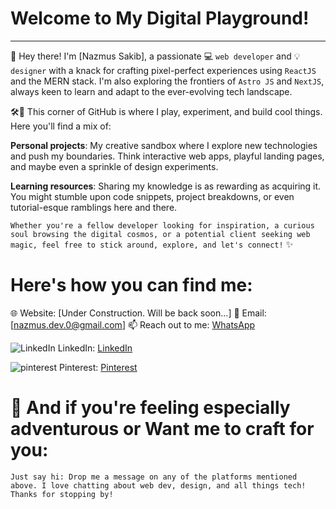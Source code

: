 # Welcome to My Digital Playground!

---

👋 Hey there! I'm [Nazmus Sakib], a passionate 💻 `web developer` and 💡 `designer` with a knack for crafting pixel-perfect experiences using `ReactJS` and the MERN stack. I'm also exploring the frontiers of `Astro JS` and `NextJS`, always keen to learn and adapt to the ever-evolving tech landscape.

🛠️🎨 This corner of GitHub is where I play, experiment, and build cool things. Here you'll find a mix of:

**Personal projects**: My creative sandbox where I explore new technologies and push my boundaries. Think interactive web apps, playful landing pages, and maybe even a sprinkle of design experiments.

**Learning resources**: Sharing my knowledge is as rewarding as acquiring it. You might stumble upon code snippets, project breakdowns, or even tutorial-esque ramblings here and there.

`Whether you're a fellow developer looking for inspiration, a curious soul browsing the digital cosmos, or a potential client seeking web magic, feel free to stick around, explore, and let's connect!` ✨

# Here's how you can find me:

🌐 Website: [Under Construction. Will be back soon...]
📧 Email: [nazmus.dev.0@gmail.com]
📫 Reach out to me: [WhatsApp](https://wa.me/8801794799114)

 ![LinkedIn](file://C:\Users\Nazmus\Pictures\linkedin-icon%20(1).png?msec=1705912158888) LinkedIn: [LinkedIn](https://linkedin.com/nazmus767921)

 ![pinterest](file://C:\Users\Nazmus\Pictures\pinterest-icon-2048x2048-d7p0u7c5%20(3).png?msec=1705911992605) Pinterest: [Pinterest](https://www.pinterest.com/nazmus767921/)

# 🌟 And if you're feeling especially adventurous or Want me to craft for you:

`Just say hi: Drop me a message on any of the platforms mentioned above. I love chatting about web dev, design, and all things tech!
Thanks for stopping by!`
